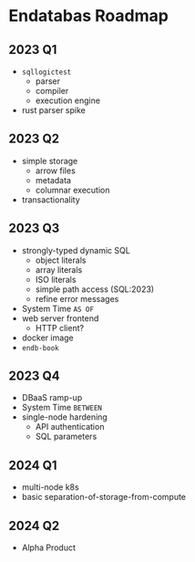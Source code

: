 # Endatabas Roadmap

## 2023 Q1

* `sqllogictest`
    * parser
    * compiler
    * execution engine
* rust parser spike

## 2023 Q2

* simple storage
    * arrow files
    * metadata
    * columnar execution
* transactionality

## 2023 Q3

* strongly-typed dynamic SQL
    * object literals
    * array literals
    * ISO literals
    * simple path access (SQL:2023)
    * refine error messages
* System Time `AS OF`
* web server frontend
    * HTTP client?
* docker image
* `endb-book`

## 2023 Q4

* DBaaS ramp-up
* System Time `BETWEEN`
* single-node hardening
    * API authentication
    * SQL parameters

## 2024 Q1

* multi-node k8s
* basic separation-of-storage-from-compute

## 2024 Q2

* Alpha Product
